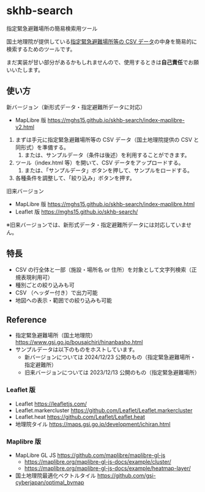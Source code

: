 # skhb-search
指定緊急避難場所の簡易検索用ツール

国土地理院が提供している[指定緊急避難場所等の CSV データ](https://www.gsi.go.jp/bousaichiri/hinanbasho.html)の中身を簡易的に検索するためのツールです。

まだ実装が甘い部分があるかもしれませんので、使用するときは**自己責任**でお願いいたします。

## 使い方
新バージョン（新形式データ・指定避難所データに対応）
* MapLibre 版 https://mghs15.github.io/skhb-search/index-maplibre-v2.html

1. まずは手元に指定緊急避難場所等の CSV データ（国土地理院提供の CSV と同形式）を準備する。
    1. または、サンプルデータ（条件は後述）を利用することができます。
2. ツール（index.html 等）を開いて、CSV データをアップロードする。
    1. または、「サンプルデータ」ボタンを押して、サンプルをロードする。
3. 各種条件を調整して、「絞り込み」ボタンを押す。

旧来バージョン
* MapLibre 版 https://mghs15.github.io/skhb-search/index-maplibre.html
* Leaflet 版 https://mghs15.github.io/skhb-search/

※旧来バージョンでは、新形式データ・指定避難所データには対応していません。

## 特長
* CSV の行全体と一部（施設・場所名 or 住所）を対象として文字列検索（正規表現利用可）
* 種別ごとの絞り込みも可
* CSV （ヘッダー付き）で出力可能
* 地図への表示・範囲での絞り込みも可能

## Reference
* 指定緊急避難場所（国土地理院）https://www.gsi.go.jp/bousaichiri/hinanbasho.html
 * サンプルデータは以下のものをホストしています。
   * 新バージョンについては 2024/12/23 公開のもの（指定緊急避難場所・指定避難所）
   * 旧来バージョンについては 2023/12/13 公開のもの（指定緊急避難場所）

### Leaflet 版
* Leaflet https://leafletjs.com/
* Leaflet.markercluster https://github.com/Leaflet/Leaflet.markercluster
* Leaflet.heat https://github.com/Leaflet/Leaflet.heat
* 地理院タイル https://maps.gsi.go.jp/development/ichiran.html

### Maplibre 版
* MapLibre GL JS https://github.com/maplibre/maplibre-gl-js
  * https://maplibre.org/maplibre-gl-js-docs/example/cluster/
  * https://maplibre.org/maplibre-gl-js-docs/example/heatmap-layer/
* 国土地理院最適化ベクトルタイル https://github.com/gsi-cyberjapan/optimal_bvmap
